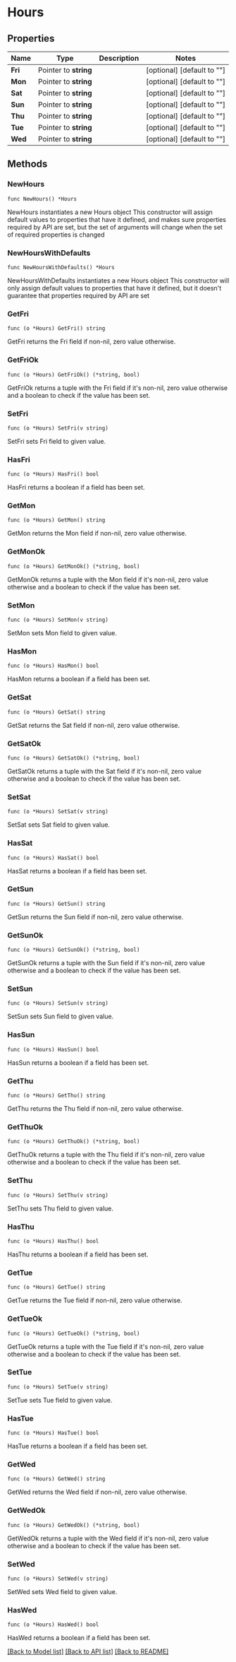 # Hours

## Properties

Name | Type | Description | Notes
------------ | ------------- | ------------- | -------------
**Fri** | Pointer to **string** |  | [optional] [default to ""]
**Mon** | Pointer to **string** |  | [optional] [default to ""]
**Sat** | Pointer to **string** |  | [optional] [default to ""]
**Sun** | Pointer to **string** |  | [optional] [default to ""]
**Thu** | Pointer to **string** |  | [optional] [default to ""]
**Tue** | Pointer to **string** |  | [optional] [default to ""]
**Wed** | Pointer to **string** |  | [optional] [default to ""]

## Methods

### NewHours

`func NewHours() *Hours`

NewHours instantiates a new Hours object
This constructor will assign default values to properties that have it defined,
and makes sure properties required by API are set, but the set of arguments
will change when the set of required properties is changed

### NewHoursWithDefaults

`func NewHoursWithDefaults() *Hours`

NewHoursWithDefaults instantiates a new Hours object
This constructor will only assign default values to properties that have it defined,
but it doesn't guarantee that properties required by API are set

### GetFri

`func (o *Hours) GetFri() string`

GetFri returns the Fri field if non-nil, zero value otherwise.

### GetFriOk

`func (o *Hours) GetFriOk() (*string, bool)`

GetFriOk returns a tuple with the Fri field if it's non-nil, zero value otherwise
and a boolean to check if the value has been set.

### SetFri

`func (o *Hours) SetFri(v string)`

SetFri sets Fri field to given value.

### HasFri

`func (o *Hours) HasFri() bool`

HasFri returns a boolean if a field has been set.

### GetMon

`func (o *Hours) GetMon() string`

GetMon returns the Mon field if non-nil, zero value otherwise.

### GetMonOk

`func (o *Hours) GetMonOk() (*string, bool)`

GetMonOk returns a tuple with the Mon field if it's non-nil, zero value otherwise
and a boolean to check if the value has been set.

### SetMon

`func (o *Hours) SetMon(v string)`

SetMon sets Mon field to given value.

### HasMon

`func (o *Hours) HasMon() bool`

HasMon returns a boolean if a field has been set.

### GetSat

`func (o *Hours) GetSat() string`

GetSat returns the Sat field if non-nil, zero value otherwise.

### GetSatOk

`func (o *Hours) GetSatOk() (*string, bool)`

GetSatOk returns a tuple with the Sat field if it's non-nil, zero value otherwise
and a boolean to check if the value has been set.

### SetSat

`func (o *Hours) SetSat(v string)`

SetSat sets Sat field to given value.

### HasSat

`func (o *Hours) HasSat() bool`

HasSat returns a boolean if a field has been set.

### GetSun

`func (o *Hours) GetSun() string`

GetSun returns the Sun field if non-nil, zero value otherwise.

### GetSunOk

`func (o *Hours) GetSunOk() (*string, bool)`

GetSunOk returns a tuple with the Sun field if it's non-nil, zero value otherwise
and a boolean to check if the value has been set.

### SetSun

`func (o *Hours) SetSun(v string)`

SetSun sets Sun field to given value.

### HasSun

`func (o *Hours) HasSun() bool`

HasSun returns a boolean if a field has been set.

### GetThu

`func (o *Hours) GetThu() string`

GetThu returns the Thu field if non-nil, zero value otherwise.

### GetThuOk

`func (o *Hours) GetThuOk() (*string, bool)`

GetThuOk returns a tuple with the Thu field if it's non-nil, zero value otherwise
and a boolean to check if the value has been set.

### SetThu

`func (o *Hours) SetThu(v string)`

SetThu sets Thu field to given value.

### HasThu

`func (o *Hours) HasThu() bool`

HasThu returns a boolean if a field has been set.

### GetTue

`func (o *Hours) GetTue() string`

GetTue returns the Tue field if non-nil, zero value otherwise.

### GetTueOk

`func (o *Hours) GetTueOk() (*string, bool)`

GetTueOk returns a tuple with the Tue field if it's non-nil, zero value otherwise
and a boolean to check if the value has been set.

### SetTue

`func (o *Hours) SetTue(v string)`

SetTue sets Tue field to given value.

### HasTue

`func (o *Hours) HasTue() bool`

HasTue returns a boolean if a field has been set.

### GetWed

`func (o *Hours) GetWed() string`

GetWed returns the Wed field if non-nil, zero value otherwise.

### GetWedOk

`func (o *Hours) GetWedOk() (*string, bool)`

GetWedOk returns a tuple with the Wed field if it's non-nil, zero value otherwise
and a boolean to check if the value has been set.

### SetWed

`func (o *Hours) SetWed(v string)`

SetWed sets Wed field to given value.

### HasWed

`func (o *Hours) HasWed() bool`

HasWed returns a boolean if a field has been set.


[[Back to Model list]](../README.md#documentation-for-models) [[Back to API list]](../README.md#documentation-for-api-endpoints) [[Back to README]](../README.md)


